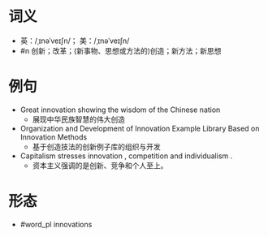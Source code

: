 # 词义
- 英：/ˌɪnəˈveɪʃn/； 美：/ˌɪnəˈveɪʃn/
- #n 创新；改革；(新事物、思想或方法的)创造；新方法；新思想
# 例句
- Great innovation showing the wisdom of the Chinese nation
	- 展现中华民族智慧的伟大创造
- Organization and Development of Innovation Example Library Based on Innovation Methods
	- 基于创造技法的创新例子库的组织与开发
- Capitalism stresses innovation , competition and individualism .
	- 资本主义强调的是创新、竞争和个人至上。
# 形态
- #word_pl innovations
